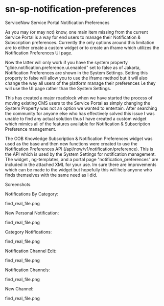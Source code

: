 # sn-sp-notification-preferences
ServiceNow Service Portal Notification Preferences

As you may (or may not) know, one main item missing from the current Service Portal is a way for end users to manage their Notification & Subscription preferences. Currently the only options around this limitation are to either create a custom widget or to create an iframe which utilizes the Notification Preferences UI page.

Now the latter will only work if you have the system property "glide.notification.preference.ui.enabled" set to false as of Jakarta, Notification Preferences are shown in the System Settings. Setting this property to false will allow you to use the iframe method but it will also change the way all users of the platform manage their preferences i.e they will use the UI page rather than the System Settings.

This has created a major roadblock when we have started the process of moving existing CMS users to the Service Portal as simply changing the System Property was not an option we wanted to entertain. After searching the community for anyone else who has effectively solved this issue I was unable to find any actual solution thus I have created a custom widget which mimics all of the features available for Notification & Subscription Preference management.

The OOB Knowledge Subscription & Notification Preferences widget was used as the base and then new functions were created to use the Notification Preferences API (/api/now/v1/notification/preference). This is the API which is used by the System Settings for notification management. The widget , ng-templates, and a portal page "notification_preferences" are included in the attached XML for your use. Im sure there are improvements which can be made to the widget but hopefully this will help anyone who finds themselves with the same need as I did.

Screenshots

Notifications By Category:

find_real_file.png

 

New Personal Notification:

find_real_file.png

 

Category Notifications:

find_real_file.png

 

Notification Channel Edit:

find_real_file.png

Notification Channels:

find_real_file.png

 

New Channel:

find_real_file.png
